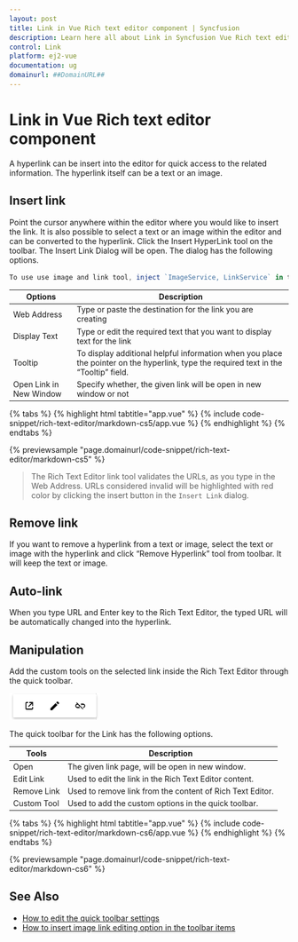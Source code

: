 ```yaml
---
layout: post
title: Link in Vue Rich text editor component | Syncfusion
description: Learn here all about Link in Syncfusion Vue Rich text editor component of Syncfusion Essential JS 2 and more.
control: Link 
platform: ej2-vue
documentation: ug
domainurl: ##DomainURL##
---
```


# Link in Vue Rich text editor component

A hyperlink can be insert into the editor for quick access to the related information. The hyperlink itself can be a text or an image.

## Insert link

Point the cursor anywhere within the editor where you would like to insert the link. It is also possible to select a text or an image within the editor and can be converted to the hyperlink. Click the Insert HyperLink tool on the toolbar. The Insert Link Dialog will be open. The dialog has the following options.

```ts
To use use image and link tool, inject `ImageService, LinkService` in the provider section of `AppModule`.
```

| Options | Description |
|----------------|--------------------------------------|
| Web Address | Type or paste the destination for the link you are creating |
| Display Text | Type or edit the required text that you want to display text for the link|
| Tooltip | To display additional helpful information when you place the pointer on the hyperlink, type the required text in the “Tooltip” field. |
| Open Link in New Window | Specify whether, the given link will be open in new window or not |

{% tabs %}
{% highlight html tabtitle="app.vue" %}
{% include code-snippet/rich-text-editor/markdown-cs5/app.vue %}
{% endhighlight %}
{% endtabs %}
        
{% previewsample "page.domainurl/code-snippet/rich-text-editor/markdown-cs5" %}

> The Rich Text Editor link tool validates the URLs, as you type in the Web Address. URLs considered invalid will be highlighted with red color by clicking the insert button in the `Insert Link` dialog.

## Remove link

If you want to remove a hyperlink from a text or image, select the text or image with the hyperlink and click “Remove Hyperlink” tool from toolbar. It will keep the text or image.

## Auto-link

When you type URL and Enter key to the Rich Text Editor, the typed URL will be automatically changed into the hyperlink.

## Manipulation

Add the custom tools on the selected link inside the Rich Text Editor through the quick toolbar.

![link-quick](./images/link-quick.png)

The quick toolbar for the Link has the following options.

| Tools | Description |
|----------------|--------------------------------------|
| Open | The given link page, will be open in new window. |
| Edit Link | Used to edit the link in the Rich Text Editor content. |
| Remove Link | Used to remove link from the content of Rich Text Editor. |
| Custom Tool | Used to add the custom options in the quick toolbar. |

{% tabs %}
{% highlight html tabtitle="app.vue" %}
{% include code-snippet/rich-text-editor/markdown-cs6/app.vue %}
{% endhighlight %}
{% endtabs %}
        
{% previewsample "page.domainurl/code-snippet/rich-text-editor/markdown-cs6" %}

## See Also

* [How to edit the quick toolbar settings](./toolbar/#quick-inline-toolbar)
* [How to insert image link editing option in the toolbar items](./image/#image-with-link)